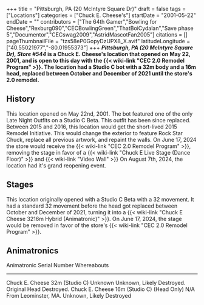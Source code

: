 +++
title = "Pittsburgh, PA (20 McIntyre Square Dr)"
draft = false
tags = ["Locations"]
categories = ["Chuck E. Cheese's"]
startDate = "2001-05-22"
endDate = ""
contributors = ["The 64th Gamer","Bowling for Cheese","Rexburg090","CECBowlingGreen","ThatBoiCydalan","Save phase 5","Documentor","CECswag2009","AstridMascotFan2005"]
citations = []
pageThumbnailFile = "tzs58eP0GopyDzUPX8_X.avif"
latitudeLongitude = ["40.55021977","-80.01955373"]
+++
***Pittsburgh, PA (20 McIntyre Square Dr), Store #544* is a Chuck E. Cheese's location that opened on May 22, 2001, and is open to this day with the {{< wiki-link "CEC 2.0 Remodel Program" >}}.
The location had a Studio C bot with a 32m body and a 16m head, replaced between October and December of 2021 until the store's 2.0 remodel.**

## History

This location opened on May 22nd, 2001. The bot featured one of the only Late Night Outfits on a Studio C Beta. This outfit has been since replaced. Between 2015 and 2016, this location would get the short-lived 2015 Remodel Initiative. This would change the exterior to feature Rock Star Chuck, replace all previous artwork, and repaint the walls. On June 17, 2024 the store would receive the {{< wiki-link "CEC 2.0 Remodel Program" >}}, removing the stage in favor of a {{< wiki-link "Chuck E Live Stage (Dance Floor)" >}} and {{< wiki-link "Video Wall" >}}
On August 7th, 2024, the location had it's grand reopening event.

## Stages

This location originally opened with a Studio C Beta with a 32 movement. It had a standard 32 movement before the head got replaced between October and December of 2021, turning it into a {{< wiki-link "Chuck E Cheese 3216m Hybrid (Animatronic)" >}}. On June 17, 2024, the stage would be removed in favor of the store's {{< wiki-link "CEC 2.0 Remodel Program" >}}.

## Animatronics

  Animatronic                                  Serial Number   Whereabouts
  -------------------------------------------- --------------- -----------------------------------------------------
  Chuck E. Cheese 32m (Studio C)               Unknown         Unknown, Likely Destroyed. Original Head Destroyed.
  Chuck E. Cheese 16m (Studio C) (Head Only)   N/A             From Leominster, MA. Unknown, Likely Destroyed
